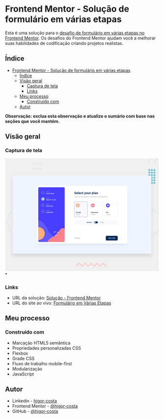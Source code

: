 # Frontend Mentor - Solução de formulário em várias etapas

Esta é uma solução para o [desafio de formulário em várias etapas no Frontend Mentor](https://www.frontendmentor.io/challenges/multistep-form-YVAnSdqQBJ). Os desafios do Frontend Mentor ajudam você a melhorar suas habilidades de codificação criando projetos realistas.

## Índice

- [Frontend Mentor - Solução de formulário em várias etapas](#frontend-mentor---solução-de-formulário-em-várias-etapas)
  - [Índice](#índice)
  - [Visão geral](#visão-geral)
    - [Captura de tela](#captura-de-tela)
    - [Links](#links)
  - [Meu processo](#meu-processo)
    - [Construído com](#construído-com)
  - [Autor](#autor)

**Observação: exclua esta observação e atualize o sumário com base nas seções que você mantém.**

## Visão geral
### Captura de tela

![](./design/desktop-preview.jpg)*

### Links

- URL da solução: [Solução - Frontend Mentor](https://your-solution-url.com)
- URL do site ao vivo: [Formulário em Várias Etapas](https://your-live-site-url.com)

## Meu processo

### Construído com

- Marcação HTML5 semântica
- Propriedades personalizadas CSS
- Flexbox
- Grade CSS
- Fluxo de trabalho mobile-first
- Modularização
- JavaScript

## Autor

- Linkedin - [higor-costa](https://www.linkedin.com/in/higor-costa-/)
- Frontend Mentor - [@higor-costa](https://www.frontendmentor.io/profile/higor-costa)
- GitHub - [@higor-costa](https://github.com/higor-costa)